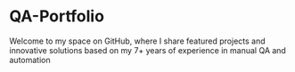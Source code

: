 # QA-Portfolio
Welcome to my space on GitHub, where I share featured projects and innovative solutions based on my 7+ years of experience in manual QA and automation
